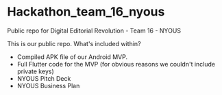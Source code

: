 # Hackathon_team_16_nyous
Public repo for Digital Editorial Revolution - Team 16 - NYOUS

This is our public repo. What's included within?

- Compiled APK file of our Android MVP.
- Full Flutter code for the MVP (for obvious reasons we couldn't include private keys)
- NYOUS Pitch Deck
- NYOUS Business Plan
